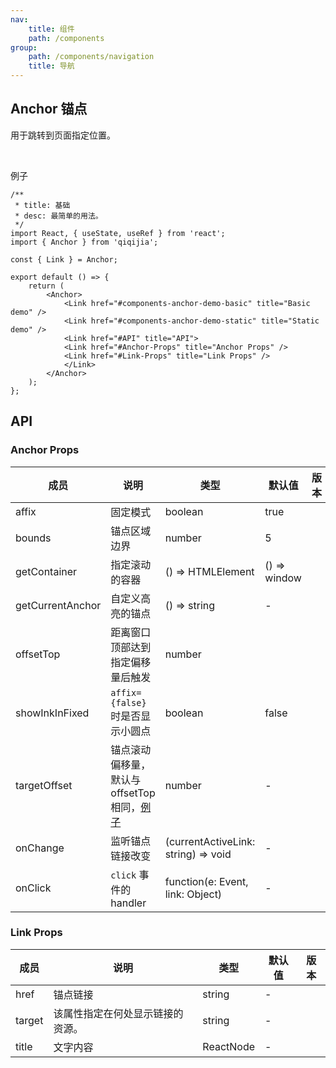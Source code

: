 ```yaml
---
nav:
    title: 组件
    path: /components
group:
    path: /components/navigation
    title: 导航
---
```


## Anchor 锚点

用于跳转到页面指定位置。

<br />

例子


```tsx
/**
 * title: 基础
 * desc: 最简单的用法。
 */
import React, { useState, useRef } from 'react';
import { Anchor } from 'qiqijia';

const { Link } = Anchor;

export default () => {
    return (
        <Anchor>
            <Link href="#components-anchor-demo-basic" title="Basic demo" />
            <Link href="#components-anchor-demo-static" title="Static demo" />
            <Link href="#API" title="API">
            <Link href="#Anchor-Props" title="Anchor Props" />
            <Link href="#Link-Props" title="Link Props" />
            </Link>
        </Anchor>
    );
};

```

## API

### Anchor Props

| 成员 | 说明 | 类型 | 默认值 | 版本 |
| --- | --- | --- | --- | --- |
| affix | 固定模式 | boolean | true |  |
| bounds | 锚点区域边界 | number | 5 |  |
| getContainer | 指定滚动的容器 | () => HTMLElement | () => window |  |
| getCurrentAnchor | 自定义高亮的锚点 | () => string | - |  |
| offsetTop | 距离窗口顶部达到指定偏移量后触发 | number |  |  |
| showInkInFixed | `affix={false}` 时是否显示小圆点 | boolean | false |  |
| targetOffset | 锚点滚动偏移量，默认与 offsetTop 相同，[例子](#components-anchor-demo-targetOffset) | number | - |  |
| onChange | 监听锚点链接改变 | (currentActiveLink: string) => void | - |  |
| onClick | `click` 事件的 handler | function(e: Event, link: Object) | - |  |

### Link Props

| 成员 | 说明 | 类型 | 默认值 | 版本 |
| --- | --- | --- | --- | --- |
| href | 锚点链接 | string | - |  |
| target | 该属性指定在何处显示链接的资源。 | string | - |  |
| title | 文字内容 | ReactNode | - |  |